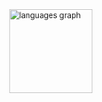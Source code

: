 <div>
  <img src="https://github-readme-stats.vercel.app/api/top-langs?username=tomaho1756&locale=en&hide_title=false&layout=compact&card_width=320&langs_count=5&theme=dracula&hide_border=false" height="150" alt="languages graph"  />
</div>
